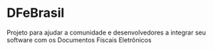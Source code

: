 # DFeBrasil
Projeto para ajudar a comunidade e desenvolvedores a integrar seu software com os Documentos Fiscais Eletrônicos
